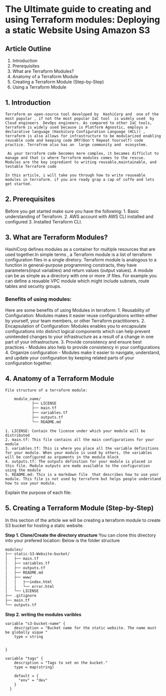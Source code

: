 # The Ultimate guide to creating and using  Terraform modules: Deploying a static Website Using Amazon S3



## Article Outline
1. Introduction
2. Prerequisites
3. What are Terraform Modules?
4. Anatomy of a Terraform Module
5. Creating a Terraform Module (Step-by-Step)
6. Using a Terraform Module



## 1. Introduction
    Terraform an open-source tool developed by  HashiCorp and  one of the most popular , if not the most popular IaC tool  is widely used  by Cloud engineers  DevOps engineers. As compared to other IaC tools, terraform is widely used because is Platform Agnostic, employs a declarative language (HashiCorp Configuration Language (HCL)) , terraform is also allows for infrastructure to be modularized enabling reusable code and keeping code DRY(Don't Repeat Yourself) code practice. Terrafrom also has an  large community and  ecosystem. 

     As your terraform code becomes more complex, it becames difficlut to manage and that is where Terraform modules comes to the rescue. Modules are the key ingredient to writing reusable,maintainable, and testable Terraform code

    In this article, i will take you through how to write reuseable  modules in terraform. if you are ready grap a cap of coffe and lets get started. 

## 2. Prerequisites
Before you get started make sure you have the following:
    1. Basic understanding of Terraform.
    2. AWS account with AWS CLI installed and configured
    3. Installed Terraform CLI.
    

## 3. What are Terraform Modules?
HashiCorp defines modules as a container for multiple resources that are used together.In simple terms , a Terraform module is a list of terraform configuration files in a single diretory. Terraform module is analogous to a function in general-purpose programming constracts, they have parameters(input variables) and return values (output values). A module can be as simple as a directory with one or more .tf files. For example you can define a resuable VPC module which might include subnets, route tables and security groups.  

### Benefits of using modules:
Here are some benefits of using Modules in terraform:
    1. Reusability of Configuration: Modules makes it easier reuse configurations written either by yourself, your team members, or other Terraform practitioners.
    2. Encapsulation of Configuration: Modules enables you to  encapsulate configurations into distinct logical components which can help prevent unintended changes to your infrastructure as a result of a change in one part of your infrastructure. 
    3. Provide consistency and ensure best practices - Modules also help to provide consistency in your configurations
    4. Organize configuration - Modules make it easier to navigate, understand, and update your configuration by keeping related parts of your configuration together. 
   
## 4. Anatomy of a Terraform Module
    File structure of a terraform module:
```bash
    module_name/
            ├── LICENSE
            ├── main.tf
            ├── variables.tf
            ├── outputs.tf
            └── README.md
```
    1. LICENSE: Contain the license under which your module will be distributed
    2. main.tf: This file contains all the main configurations for your module
    3. variables.tf: This is where you place all the variable definitions for your module. When your module is used by others, the variables will be configured as arguments in the module block
    4. outputs.tf: The outputs definition for your module is placed in this file. Module outputs are made available to the configuration using the module
    5. README.md: This is a markdown file  that describes how to use your module. This file is not used by terraform but helps people understand how to use your module.
Explain the purpose of each file:

    

## 5. Creating a Terraform Module (Step-by-Step)
In this section of the article we will be creating a terraform module to create S3 bucket for hosting a static website.

**Step 1. Clone/Create the directory structure**
You can clone this directory  into your prefered location: Below is the  folder structure 
```bash 
modules/
├── static-S3-Website-bucket/
│   ├── main.tf              
│   ├── variables.tf        
│   ├── outputs.tf
│   ├── README.md   
│   ├── www/  
│   │   ├──index.html
│   │   └── error.html
│   └── LICENSE
├── .gitignore 
├── main.tf
└── outputs.tf
```
**Step 2. writing the modules varibles**
```
variable "s3-bucket-name" {
    description = "Bucket name for the static website. The name must be globally uique "
    type = string

  
}

variable "tags" {
    description = "Tags to set on the bucket."
    type = map(string)

    default = {
      "env" = "dev"
    }
  }

```
